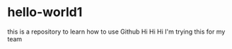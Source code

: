 # hello-world1
this is a repository to learn how to use Github
Hi Hi Hi I'm trying this for my team
